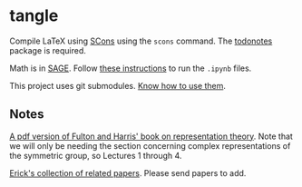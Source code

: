 # tangle

Compile LaTeX using [SCons](http://scons.org/) using the `scons` command.
The [todonotes](http://www.ctan.org/pkg/todonotes) package is required.

Math is in [SAGE](http://www.sagemath.org/).
Follow [these instructions](http://www.liafa.univ-paris-diderot.fr/~labbe/blogue/2013/02/using-sage-in-the-new-ipython-notebook/) to run the `.ipynb` files.

This project uses git submodules.
[Know how to use them](http://git-scm.com/book/en/Git-Tools-Submodules#Cloning-a-Project-with-Submodules).

## Notes

[A pdf version of Fulton and Harris' book on representation theory](http://isites.harvard.edu/fs/docs/icb.topic1381051.files/fulton-harris-representation-theory.pdf).
Note that we will only be needing the section concerning complex representations of the symmetric group, so Lectures 1 through 4.

[Erick's collection of related papers](https://paperpile.com/shared/psHcVI).
Please send papers to add.
